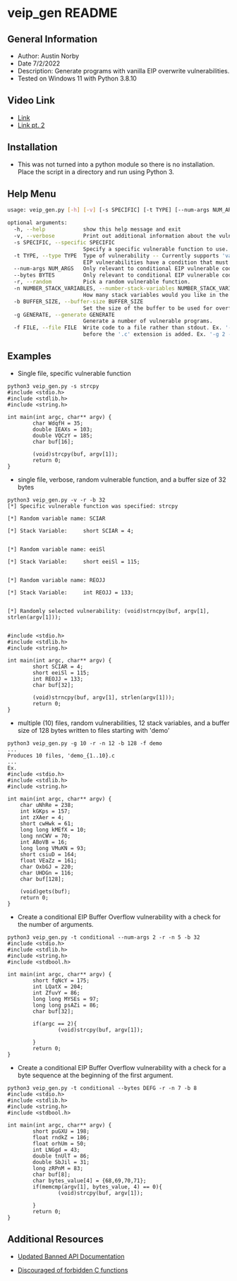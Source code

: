 # veip_gen README
## General Information
- Author: Austin Norby
- Date 7/2/2022
- Description: Generate programs with vanilla EIP overwrite vulnerabilities.
- Tested on Windows 11 with Python 3.8.10

## Video Link
- [Link](https://www.youtube.com/watch?v=RQN9wAHBHdY)
- [Link pt. 2](https://youtu.be/dzea-w3Zf9s)

## Installation
- This was not turned into a python module so there is no installation. Place the script in a directory and run using Python 3.

## Help Menu
```bash
usage: veip_gen.py [-h] [-v] [-s SPECIFIC] [-t TYPE] [--num-args NUM_ARGS] [--bytes BYTES] [-r] [-n NUMBER_STACK_VARIABLES] [-b BUFFER_SIZE] [-g GENERATE] [-f FILE]

optional arguments:
  -h, --help            show this help message and exit
  -v, --verbose         Print out additional information about the vulnerable code being generated.
  -s SPECIFIC, --specific SPECIFIC
                        Specify a specific vulnerable function to use. Options: strcpy, strncpy, strcat, sprintf, gets.
  -t TYPE, --type TYPE  Type of vulnerability -- Currently supports 'vanilla' or 'conditional'. Vanilla EIP overflows are always guaranteed to have the vulnerability present. Conditional     
                        EIP vulnerabilities have a condition that must be satisifed before the vulnerable code is reached.
  --num-args NUM_ARGS   Only relevant to conditional EIP vulnerable code. Specify the number of args that should be given to expose the vulnerable code. Default: 3
  --bytes BYTES         Only relevant to conditional EIP vulnerable code. Specify the bytes to be searched for at the beginning of the first argument in order to satisfy the condition.       
  -r, --random          Pick a random vulnerable function.
  -n NUMBER_STACK_VARIABLES, --number-stack-variables NUMBER_STACK_VARIABLES
                        How many stack variables would you like in the main() function. This will move the buffer address around on the stack to make vulnerable programs different.
  -b BUFFER_SIZE, --buffer-size BUFFER_SIZE
                        Set the size of the buffer to be used for overflows.
  -g GENERATE, --generate GENERATE
                        Generate a number of vulnerable programs.
  -f FILE, --file FILE  Write code to a file rather than stdout. Ex. '-f test' produces 'test.c'. If the -g (--generate) flag is used, a number will be appended to the file name given        
                        before the '.c' extension is added. Ex. '-g 2 -f test' produces 'test_1.c' and 'test_2.c'.
```

## Examples
- Single file, specific vulnerable function
```
python3 veip_gen.py -s strcpy
#include <stdio.h>
#include <stdlib.h>
#include <string.h>

int main(int argc, char** argv) {
        char WdqfH = 35;
        double IEAXs = 103;
        double VQCzY = 185;
        char buf[16];

        (void)strcpy(buf, argv[1]);
        return 0;
}
```
- single file, verbose, random vulnerable function, and a buffer size of 32 bytes
```
python3 veip_gen.py -v -r -b 32
[*] Specific vulnerable function was specified: strcpy

[*] Random variable name: SCIAR

[*] Stack Variable:     short SCIAR = 4;


[*] Random variable name: eeiSl

[*] Stack Variable:     short eeiSl = 115;


[*] Random variable name: REOJJ

[*] Stack Variable:     int REOJJ = 133;


[*] Randomly selected vulnerability: (void)strncpy(buf, argv[1], strlen(argv[1]));


#include <stdio.h>
#include <stdlib.h>
#include <string.h>

int main(int argc, char** argv) {
        short SCIAR = 4;
        short eeiSl = 115;
        int REOJJ = 133;
        char buf[32];

        (void)strncpy(buf, argv[1], strlen(argv[1]));
        return 0;
}
```
- multiple (10) files, random vulnerabilities, 12 stack variables, and a buffer size of 128 bytes written to files starting with 'demo'
```
python3 veip_gen.py -g 10 -r -n 12 -b 128 -f demo
...
Produces 10 files, 'demo_{1..10}.c
...
Ex.
#include <stdio.h>
#include <stdlib.h>
#include <string.h>

int main(int argc, char** argv) {
	char uNhRe = 238;
	int kGKps = 157;
	int zXAer = 4;
	short cwHwk = 61;
	long long kMEfX = 10;
	long nnCWV = 70;
	int ABoVB = 16;
	long long VMuKN = 93;
	short csiuD = 164;
	float VEaZz = 161;
	char OxbGJ = 220;
	char UHDGn = 116;
	char buf[128];

	(void)gets(buf);
	return 0;
}
```
- Create a conditional EIP Buffer Overflow vulnerability with a check for the number of arguments.
```
python3 veip_gen.py -t conditional --num-args 2 -r -n 5 -b 32
#include <stdio.h>
#include <stdlib.h>
#include <string.h>
#include <stdbool.h>

int main(int argc, char** argv) {
        short fqNcY = 175;
        int LQatX = 204;
        int ZfuvY = 86;
        long long MYSEs = 97;
        long long psAZi = 86;
        char buf[32];

        if(argc == 2){
                (void)strcpy(buf, argv[1]);

        }
        return 0;
}
```
- Create a conditional EIP Buffer Overflow vulnerability with a check for a byte sequence at the beginning of the first argument.
```
python3 veip_gen.py -t conditional --bytes DEFG -r -n 7 -b 8
#include <stdio.h>
#include <stdlib.h>
#include <string.h>
#include <stdbool.h>

int main(int argc, char** argv) {
        short puGXU = 198;
        float rndkZ = 186;
        float orhUm = 50;
        int LNGgd = 43;
        double tnUlT = 86;
        double SbJil = 31;
        long zRPnM = 83;
        char buf[8];
        char bytes_value[4] = {68,69,70,71};
        if(memcmp(argv[1], bytes_value, 4) == 0){
                (void)strcpy(buf, argv[1]);

        }
        return 0;
}
```

## Additional Resources
- [Updated Banned API Documentation](https://www.microsoft.com/security/blog/2011/06/23/updated-banned-api-documentation-available/#:~:text=The%20most%20common%20examples%20of,%2C%20MD4%20and%20SHA%2D1)

- [Discouraged of forbidden C functions](https://libreswan.org/wiki/Discouraged_or_forbidden_C_functions)